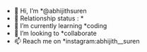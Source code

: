 - 👋 Hi, I’m *@abhijithsuren
- 👀 Relationship status : *
- 🌱 I’m currently learning *coding
- 💞️ I’m looking to *collaborate
- 📫 Reach me on *instagram:abhijith__suren

<!---
abhijithsuren/abhijithsuren is a ✨ special ✨ repository because its `README.md` (this file) appears on your GitHub profile.
You can click the Preview link to take a look at your changes.
--->
